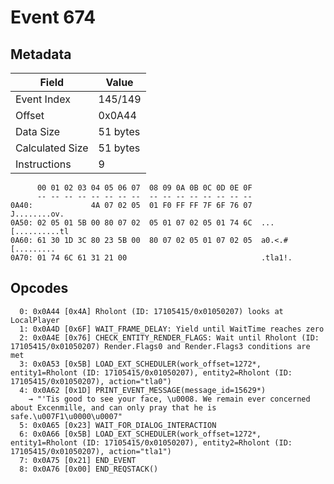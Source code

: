 # Event 674

## Metadata

| Field           | Value    |
|-----------------|----------|
| Event Index     | 145/149  |
| Offset          | 0x0A44   |
| Data Size       | 51 bytes |
| Calculated Size | 51 bytes |
| Instructions    | 9        |

```
      00 01 02 03 04 05 06 07  08 09 0A 0B 0C 0D 0E 0F
      -- -- -- -- -- -- -- --  -- -- -- -- -- -- -- --
0A40:             4A 07 02 05  01 F0 FF FF 7F 6F 76 07      J........ov.
0A50: 02 05 01 5B 00 80 07 02  05 01 07 02 05 01 74 6C  ...[..........tl
0A60: 61 30 1D 3C 80 23 5B 00  80 07 02 05 01 07 02 05  a0.<.#[.........
0A70: 01 74 6C 61 31 21 00                              .tla1!.         
```

## Opcodes

```
  0: 0x0A44 [0x4A] Rholont (ID: 17105415/0x01050207) looks at LocalPlayer
  1: 0x0A4D [0x6F] WAIT_FRAME_DELAY: Yield until WaitTime reaches zero
  2: 0x0A4E [0x76] CHECK_ENTITY_RENDER_FLAGS: Wait until Rholont (ID: 17105415/0x01050207) Render.Flags0 and Render.Flags3 conditions are met
  3: 0x0A53 [0x5B] LOAD_EXT_SCHEDULER(work_offset=1272*, entity1=Rholont (ID: 17105415/0x01050207), entity2=Rholont (ID: 17105415/0x01050207), action="tla0")
  4: 0x0A62 [0x1D] PRINT_EVENT_MESSAGE(message_id=15629*)
    → "'Tis good to see your face, \u0008. We remain ever concerned about Excenmille, and can only pray that he is safe.\u007F1\u0000\u0007"
  5: 0x0A65 [0x23] WAIT_FOR_DIALOG_INTERACTION
  6: 0x0A66 [0x5B] LOAD_EXT_SCHEDULER(work_offset=1272*, entity1=Rholont (ID: 17105415/0x01050207), entity2=Rholont (ID: 17105415/0x01050207), action="tla1")
  7: 0x0A75 [0x21] END_EVENT
  8: 0x0A76 [0x00] END_REQSTACK()
```
